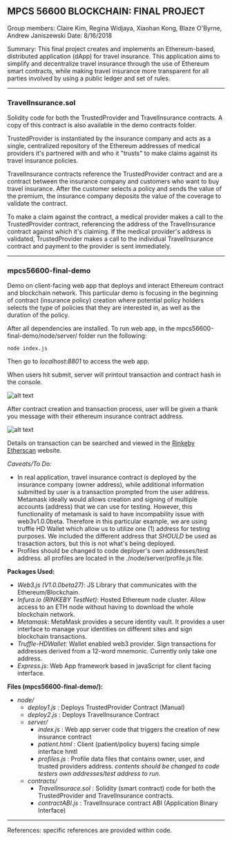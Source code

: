 ## MPCS 56600 BLOCKCHAIN: FINAL PROJECT
Group members: Claire Kim, Regina Widjaya, Xiaohan Kong, Blaze O'Byrne, Andrew Janiszewski
Date: 8/16/2018

Summary: This final project creates and implements an Ethereum-based, distributed application (dApp) for travel insurance. This application aims to simplify and decentralize travel insurance through the use of Ethereum smart contracts, while making travel insurance more transparent for all parties involved by using a public ledger and set of rules.

***************************

### TravelInsurance.sol

Solidity code for both the TrustedProvider and TravelInsurance contracts. A copy of this contract is also available in the demo contracts folder.

TrustedProvider is instantiated by the insurance company and acts as a single, centralized repository of the Ethereum addresses of medical providers it's partnered with and who it "trusts" to make claims against its travel insurance policies.

TravelInsurance contracts reference the TrustedProvider contract and are a contract between the insurance company and customers who want to buy travel insurance. After the customer selects a policy and sends the value of the premium, the insurance company deposits the value of the coverage to validate the contract.

To make a claim against the contract, a medical provider makes a call to the TrustedProvider contract, referencing the address of the TravelInsurance contract against which it's claiming. If the medical provider's address is validated, TrustedProvider makes a call to the individual TravelInsurance contract and payment to the provider is sent immediately.

***************************

### mpcs56600-final-demo

Demo on client-facing web app that deploys and interact Ethereum contract and blockchain network. This particular demo is focusing in the beginning of contract (insurance policy) creation where potential policy holders selects the type of policies that they are interested in, as well as the duration of the policy.


After all dependencies are installed. To run web app, in the mpcs56600-final-demo/node/server/ folder run the following:
```
node index.js
```
Then go to _localhost:8801_ to access the web app.


When users hit submit, server will printout transaction and contract hash in the console.

![alt text](https://github.com/janisza/mpcs56600_finalproject/blob/master/mpcs56600-final-demo/img/Screen%20Shot%202018-08-16%20at%206.53.47%20PM.png)

After contract creation and transaction process, user will be given a thank you message with their ethereum insurance contract address.

![alt text](https://github.com/janisza/mpcs56600_finalproject/blob/master/mpcs56600-final-demo/img/Screen%20Shot%202018-08-16%20at%206.53.18%20PM.png)

Details on transaction can be searched and viewed in the [Rinkeby Etherscan](https://rinkeby.etherscan.io/) website.

_Caveats/To Do:_
  * In real application, travel insurance contract is deployed by the insurance company (owner address), while additional information submitted by user is a transaction prompted from the user address. Metamask ideally would allows creation and signing of multiple accounts (address) that we can use for testing. However, this functionality of metamask is said to have incompability issue with web3v1.0.0beta. Therefore in this particular example, we are using truffle HD Wallet which allow us to utilize one (1) address for testing purposes. We included the different address that _SHOULD_ be used as trasaction actors, but this is not what's being deployed.
  * Profiles should be changed to code deployer's own addresses/test address. all profiles are located in the ./node/server/profile.js file.

**Packages Used:**
  * _Web3.js (V1.0.0beta27)_: JS Library that communicates with the Ethereum/Blockchain.
  * _Infura.io (RINKEBY TestNet)_: Hosted Ethereum node cluster. Allow access to an ETH node without having to download the whole blockchain network.
  * _Metamask_: MetaMask provides a secure identity vault. It provides a user interface to manage your identities on different sites and sign blockchain transactions.
  * _Truffle-HDWallet_: Wallet enabled web3 provider. Sign transactions for addresses derived from a 12-word mnemonic. Currently only take one address.
  * _Express.js_: Web App framework based in javaScript for client facing interface.

**Files (mpcs56600-final-demo/):**
  * _node/_
    * _deploy1.js_ : Deploys TrustedProvider Contract (Manual)
    * _deploy2.js_ : Deploys TravelInsurance Contract
    * _server/_
      * _index.js_ : Web app server code that triggers the creation of new insurance contract
      * _patient.html_ : Client (patient/policy buyers) facing simple interface hmtl
      * _profiles.js_ : Profile data files that contains owner, user, and trusted providers address. _contents should be changed to code testers own addresses/test address to run._
    * _contracts/_
      * _TravelInsurace.sol_ : Solidity (smart contract) code for both the TrustedProvider and TravelInsurance contracts.
      * _contractABI.js_ : TravelInsurace contract ABI (Application Binary Interface)


***************************

References: specific references are provided within code.
